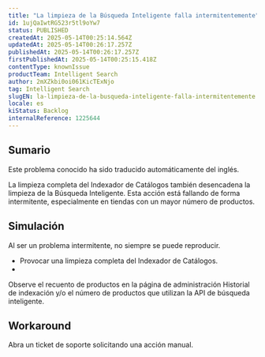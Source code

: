 ```yaml
---
title: "La limpieza de la Búsqueda Inteligente falla intermitentemente"
id: 1ujQaIwtRG523r5tl9oYw7
status: PUBLISHED
createdAt: 2025-05-14T00:25:14.564Z
updatedAt: 2025-05-14T00:26:17.257Z
publishedAt: 2025-05-14T00:26:17.257Z
firstPublishedAt: 2025-05-14T00:25:15.418Z
contentType: knownIssue
productTeam: Intelligent Search
author: 2mXZkbi0oi061KicTExNjo
tag: Intelligent Search
slugEN: la-limpieza-de-la-busqueda-inteligente-falla-intermitentemente
locale: es
kiStatus: Backlog
internalReference: 1225644
---
```


## Sumario

<div class="alert alert-info">
  <p>Este problema conocido ha sido traducido automáticamente del inglés.</p>
</div>


La limpieza completa del Indexador de Catálogos también desencadena la limpieza de la Búsqueda Inteligente. Esta acción está fallando de forma intermitente, especialmente en tiendas con un mayor número de productos.


##

## Simulación


Al ser un problema intermitente, no siempre se puede reproducir.


- Provocar una limpieza completa del Indexador de Catálogos.
-

Observe el recuento de productos en la página de administración Historial de indexación y/o el número de productos que utilizan la API de búsqueda inteligente.




## Workaround


Abra un ticket de soporte solicitando una acción manual.




